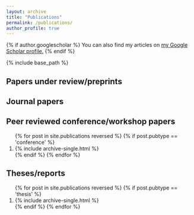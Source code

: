 ```yaml
---
layout: archive
title: "Publications"
permalink: /publications/
author_profile: true
---
```


{% if author.googlescholar %}
  You can also find my articles on <u><a href="{{author.googlescholar}}">my Google Scholar profile</a>.</u>
{% endif %}

{% include base_path %}

Papers under review/preprints
---
<!---
<ol>
{% for post in site.publications reversed %}
  {% if post.pubtype == 'preprint' %}
      <li> {% include archive-single.html %} </li>
  {% endif %}
{% endfor %}
</ol>
-->

Journal papers
---
<!---
<ol>
{% for post in site.publications reversed %}
  {% if post.pubtype == 'journal' %}
     <li> {% include archive-single.html %} </li>
  {% endif %}
{% endfor %}
</ol>
-->

Peer reviewed conference/workshop papers
---
<ol>
{% for post in site.publications reversed %}
  {% if post.pubtype == 'conference' %} 
  <li>    {% include archive-single.html %} </li>
  {% endif %}
{% endfor %}
</ol>

Theses/reports
---
<ol>
{% for post in site.publications reversed %}
  {% if post.pubtype == 'thesis' %}
   <li>   {% include archive-single.html %} </li>
  {% endif %}
{% endfor %}
</ol>

